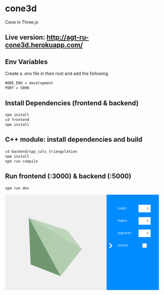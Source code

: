 # cone3d
Cone in Three.js

## Live version: http://agt-ru-cone3d.herokuapp.com/

## Env Variables
Create a .env file in then root and add the following
```
NODE_ENV = development
PORT = 5000
```

## Install Dependencies (frontend & backend)
```
npm install
cd frontend
npm install
```

## C++ module: install dependencies and build
```
cd backend/cpp_calc_triangulation
npm install
npm run compile
```

## Run frontend (:3000) & backend (:5000)
```
npm run dev
```

![screenshot](https://github.com/agt-ru/cone3d/blob/main/cone3d_screenshot.png)
